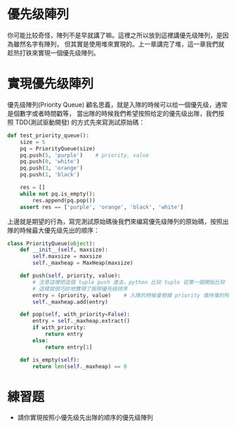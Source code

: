 # 優先级陣列
你可能比较奇怪，陣列不是早就講了嘛。這裡之所以放到這裡講優先级陣列，是因為雖然名字有陣列，
但其實是使用堆來實現的。上一章講完了堆，這一章我們就趁热打铁來實現一個優先级陣列。


# 實現優先级陣列
優先级陣列(Priority Queue) 顧名思義，就是入隊的時候可以给一個優先级，通常是個數字或者時間戳等，
當出隊的時候我們希望按照给定的優先级出隊，我們按照 TDD(測試驱動開發) 的方式先來寫測試原始碼：

```py
def test_priority_queue():
    size = 5
    pq = PriorityQueue(size)
    pq.push(5, 'purple')    # priority, value
    pq.push(0, 'white')
    pq.push(3, 'orange')
    pq.push(1, 'black')

    res = []
    while not pq.is_empty():
        res.append(pq.pop())
    assert res == ['purple', 'orange', 'black', 'white']
```

上邊就是期望的行為，寫完測試原始碼後我們來编寫優先级陣列的原始碼，按照出隊的時候最大優先级先出的顺序：


```py
class PriorityQueue(object):
    def __init__(self, maxsize):
        self.maxsize = maxsize
        self._maxheap = MaxHeap(maxsize)

    def push(self, priority, value):
        # 注意這裡把這個 tuple push 進去，python 比较 tuple 從第一個開始比较
        # 這樣就很巧妙地實現了按照優先级排序
        entry = (priority, value)    # 入隊的時候會根據 priority 维持堆的特性
        self._maxheap.add(entry)

    def pop(self, with_priority=False):
        entry = self._maxheap.extract()
        if with_priority:
            return entry
        else:
            return entry[1]

    def is_empty(self):
        return len(self._maxheap) == 0
```


# 練習题
- 請你實現按照小優先级先出隊的顺序的優先级陣列
